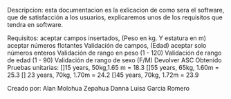 Descripcion: esta documentacion es la exlicacion de como sera el software, que de satisfacción a los usuarios, explicaremos unos de los requisitos que tendra en software.

Requisitos:
aceptar campos insertados, (Peso en kg. Y estatura en m) aceptar números
flotantes
Validación de campos, (Edad) aceptar solo números enteros
Validación de rango en peso (1 - 120)
Validación de rango de edad (1 - 90)
Validación de rango de sexo (F/M)
Devolver ASC Obtenido
Pruebas unitarias:
[]15 years, 50kg,1.65 m = 18.3
[]55 years, 65kg, 1.60m = 25.3
[] 23 years, 70kg, 1.70m = 24.2
[]45 years, 70kg, 1.72m = 23.9




Creado por:
Alan Molohua Zepahua
Danna Luisa Garcia Romero
